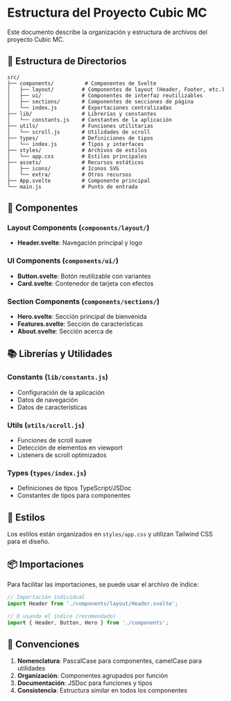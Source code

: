 # Estructura del Proyecto Cubic MC

Este documento describe la organización y estructura de archivos del proyecto Cubic MC.

## 📁 Estructura de Directorios

```
src/
├── components/          # Componentes de Svelte
│   ├── layout/         # Componentes de layout (Header, Footer, etc.)
│   ├── ui/             # Componentes de interfaz reutilizables
│   ├── sections/       # Componentes de secciones de página
│   └── index.js        # Exportaciones centralizadas
├── lib/                # Librerías y constantes
│   └── constants.js    # Constantes de la aplicación
├── utils/              # Funciones utilitarias
│   └── scroll.js       # Utilidades de scroll
├── types/              # Definiciones de tipos
│   └── index.js        # Tipos y interfaces
├── styles/             # Archivos de estilos
│   └── app.css         # Estilos principales
├── assets/             # Recursos estáticos
│   ├── icons/          # Iconos SVG
│   └── extra/          # Otros recursos
├── App.svelte          # Componente principal
└── main.js             # Punto de entrada
```

## 🧩 Componentes

### Layout Components (`components/layout/`)
- **Header.svelte**: Navegación principal y logo

### UI Components (`components/ui/`)
- **Button.svelte**: Botón reutilizable con variantes
- **Card.svelte**: Contenedor de tarjeta con efectos

### Section Components (`components/sections/`)
- **Hero.svelte**: Sección principal de bienvenida
- **Features.svelte**: Sección de características
- **About.svelte**: Sección acerca de

## 📚 Librerías y Utilidades

### Constants (`lib/constants.js`)
- Configuración de la aplicación
- Datos de navegación
- Datos de características

### Utils (`utils/scroll.js`)
- Funciones de scroll suave
- Detección de elementos en viewport
- Listeners de scroll optimizados

### Types (`types/index.js`)
- Definiciones de tipos TypeScript/JSDoc
- Constantes de tipos para componentes

## 🎨 Estilos

Los estilos están organizados en `styles/app.css` y utilizan Tailwind CSS para el diseño.

## 📦 Importaciones

Para facilitar las importaciones, se puede usar el archivo de índice:

```javascript
// Importación individual
import Header from './components/layout/Header.svelte';

// O usando el índice (recomendado)
import { Header, Button, Hero } from './components';
```

## 🔧 Convenciones

1. **Nomenclatura**: PascalCase para componentes, camelCase para utilidades
2. **Organización**: Componentes agrupados por función
3. **Documentación**: JSDoc para funciones y tipos
4. **Consistencia**: Estructura similar en todos los componentes 